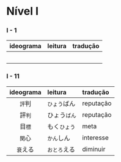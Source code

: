 # Nível I

### I - 1

| ideograma | leitura | tradução |
|:---------:|:--------|:---------|
|  |  |  |
|  |  |  |
|  |  |  |
|  |  |  |
|  |  |  |


### I - 11

| ideograma | leitura | tradução |
|:---------:|:--------|:---------|
| ```評```判 | ```ひょう```ばん | reputação |
| 評```判``` | ひょう```ばん``` | reputação |
| 目```標``` | もく```ひょう``` | meta |
| ```関```心 | ```かん```しん | interesse |
| ```衰```える | ```おとろ```える | diminuir |